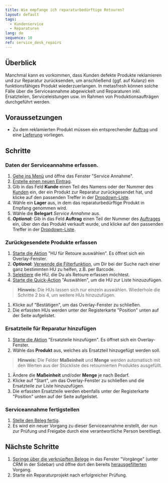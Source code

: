 ```yaml
---
title: Wie empfange ich re­pa­ra­tur­be­dürf­tige Retouren?
layout: default
tags:
  - Kun­den­ser­vice
  - Reparaturen
lang: de
sequence: 10
ref: service_desk_repairs
---
```


## Überblick
Manchmal kann es vorkommen, dass Kunden defekte Produkte reklamieren und zur Reparatur zurücksenden, um anschließend (ggf. auf Kulanz) ein funktionsfähiges Produkt wiederzuerlangen. In metasfresh können solche Fälle über die Serviceannahme abgewickelt und Reparaturen inkl. Ersatzteilen, Serviceleistungen usw. im Rahmen von Produktionsaufträgen durchgeführt werden.

## Voraussetzungen
- Zu dem reklamierten Produkt müssen ein entsprechender [Auftrag](Auftrag_erfassen) und eine [Lieferung](Zu_Auftrag_Lieferschein_erstellen) vorliegen.

## Schritte

### Daten der Serviceannahme erfassen.
1. [Gehe ins Menü](Menu) und öffne das Fenster "Service Annahme".
1. [Erstelle einen neuen Eintrag](Neuer_Datensatz_Fenster_Webui).
1. Gib in das Feld **Kunde** einen Teil des Namens oder der Nummer des [Kunden](Neuer_Geschaeftspartner_Kunde) ein, der ein Produkt zur Reparatur zurückgesendet hat, und klicke auf den passenden Treffer in der <a href="Keyboard_Shortcuts_Liste#dropdown" title="Dynamisches Suchfeld (Autocomplete)">Dropdown-Liste</a>.
1. Wähle ein **Lager** aus, in dem das re­pa­ra­tur­be­dürf­tige Produkt in Empfang genommen wird.
1. Wähle die **Belegart** *Service Annahme* aus.
1. ***Optional:*** Gib in das Feld **Auftrag** einen Teil der Nummer des [Auftrages](Auftrag_erfassen) ein, über den das Produkt verkauft wurde, und klicke auf den passenden Treffer in der <a href="Keyboard_Shortcuts_Liste#dropdown" title="Dynamisches Suchfeld (Autocomplete)">Dropdown-Liste</a>.

### Zurückgesendete Produkte erfassen
1. [Starte die Aktion](AktionStarten#aktionsmenue) "HU für Retoure auswählen". Es öffnet sich ein Overlay-Fenster.
1. ***Optional:*** [Verwende die Filterfunktion](Filterfunktion), um Dir bei der Suche nach einer ganz bestimmten HU zu helfen, z.B. per Barcode.
1. [Selektiere](AuswahlBelege) die HU, die Du als Retoure erfassen möchtest.
1. [Starte die Quick-Action](AktionStarten#quick-actions) "Auswählen", um die HU zur Liste hinzuzufügen.
 >**Hinweis:** Die HUs lassen sich nur einzeln auswählen. Wiederhole die Schritte 2 bis 4, um weitere HUs hinzuzufügen.

1. Klicke auf "Bestätigen", um das Overlay-Fenster zu schließen.
1. Die erfassten HUs werden unter der Registerkarte "Position" unten auf der Seite aufgelistet.

### Ersatzteile für Reparatur hinzufügen
1. [Starte die Aktion](AktionStarten#aktionsmenue) "Ersatzteile hinzufügen". Es öffnet sich ein Overlay-Fenster.
1. Wähle das **Produkt** aus, welches als Ersatzteil hinzugefügt werden soll.
 >**Hinweis:** Die Felder **Maßeinheit** und **Menge** werden automatisch mit den Werten aus der Stückliste des retournierten Produktes ausgefüllt.

1. Ändere die **Maßeinheit** und/oder **Menge** je nach Bedarf.
1. Klicke auf "Start", um das Overlay-Fenster zu schließen und die Ersatzteile zur Liste hinzuzufügen.
1. Die erfassten Ersatzteile werden ebenfalls unter der Registerkarte "Position" unten auf der Seite aufgelistet.

### Serviceannahme fertigstellen
1. [Stelle den Beleg fertig](BelegverarbeitungFertigstellen).
1. Es wird ein neuer Vorgang zu dieser Serviceannahme erstellt, der nun zur Prüfung und Freigabe durch eine verantwortliche Person bereitliegt.

## Nächste Schritte
1. [Springe über die verknüpften Belege](SpringezuBelegen) in das Fenster "Vorgänge" (unter CRM in der Sidebar) und öffne dort den bereits [herausgefilterten](Filterfunktion) Vorgang.
1. Starte ein Reparaturprojekt nach erfolgreicher Prüfung.
